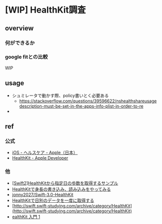 # [WIP] HealthKit調査

## overview

### 何ができるか



### google fitとの比較

WIP

## usage

- シュミレータで動かす際、policy書いとく必要ある
	- https://stackoverflow.com/questions/39596622/nshealthshareusagedescription-must-be-set-in-the-apps-info-plist-in-order-to-re
- 

## ref

### 公式

- [iOS - ヘルスケア - Apple（日本）](https://www.apple.com/jp/ios/health/)
- [HealthKit - Apple Developer](https://developer.apple.com/healthkit/)

### 他

- [[Swift2]HealthKitから指定日の歩数を取得するサンプル](http://qiita.com/Syn256/items/3767514d4c5f3e7087c7)
- [HealthKitで身長の書き込み、読み込みをやってみる](http://llcc.hatenablog.com/entry/2016/05/08/132001)
- [jonny2027/Swift-3.0-HealthKit](https://github.com/jonny2027/Swift-3.0-HealthKit)
- [HealthKitで日別のデータを一度に取得する](https://www.slideshare.net/YoshinoriImajo/healthkit-55457080)
- [http://swift.swift-studying.com/archive/category/HealthKit](http://swift.swift-studying.com/archive/category/HealthKit)
- [ealthKit 入門 1](http://im-sei.tumblr.com/post/89246882818/healthkit-%E5%85%A5%E9%96%80-1)

